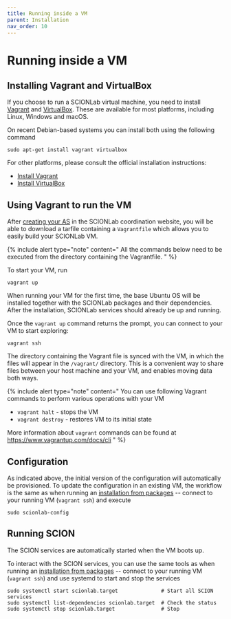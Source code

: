 ```yaml
---
title: Running inside a VM
parent: Installation
nav_order: 10
---
```


# Running inside a VM

## Installing Vagrant and VirtualBox

If you choose to run a SCIONLab virtual machine, you need to install [Vagrant](https://www.vagrantup.com/) and
[VirtualBox](https://www.virtualbox.org/). These are available for most platforms, including Linux, Windows and macOS.

On recent Debian-based systems you can install both using the following command

```shell
sudo apt-get install vagrant virtualbox
```

For other platforms, please consult the official installation instructions:

- [Install Vagrant](https://www.vagrantup.com/docs/installation/)
- [Install VirtualBox](https://www.virtualbox.org/wiki/Downloads)

## Using Vagrant to run the VM

After [creating your AS](../config/create_as.html) in the SCIONLab coordination
website, you will be able to download a tarfile containing a `Vagrantfile` which allows you to easily build your SCIONLab VM.

{% include alert type="note" content="
All the commands below need to be executed from the directory containing the Vagrantfile.
" %}

To start your VM, run

```shell
vagrant up
```

When running your VM for the first time, the base Ubuntu OS will be installed together with the
SCIONLab packages and their dependencies. After the installation, SCIONLab services should already
be up and running.

Once the `vagrant up` command returns the prompt, you can connect to your VM to
start exploring:

```shell
vagrant ssh
```

The directory containing the Vagrant file is synced with the VM, in which the files
will appear in the `/vagrant/` directory.
This is a convenient way to share files between your host machine and your
VM, and enables moving data both ways.

{% include alert type="note" content="
You can use following Vagrant commands to perform various operations with your VM

* `vagrant halt` - stops the VM
* `vagrant destroy` - restores VM to its initial state

More information about `vagrant` commands can be found at <https://www.vagrantup.com/docs/cli>
" %}

## Configuration

As indicated above, the initial version of the configuration will automatically be provisioned.
To update the configuration in an existing VM, the workflow is the same as when running
an [installation from packages](../install/pkg.html) -- connect to your running VM
(`vagrant ssh`) and execute

```shell
sudo scionlab-config
```


## Running SCION

The SCION services are automatically started when the VM boots up.

To interact with the SCION services, you can use the same tools as when running an [installation from packages](../install/pkg.html#running-scion) --
connect to your running VM (`vagrant ssh`) and use systemd to start and stop the services
```
sudo systemctl start scionlab.target              # Start all SCION services
sudo systemctl list-dependencies scionlab.target  # Check the status
sudo systemctl stop scionlab.target               # Stop
```
